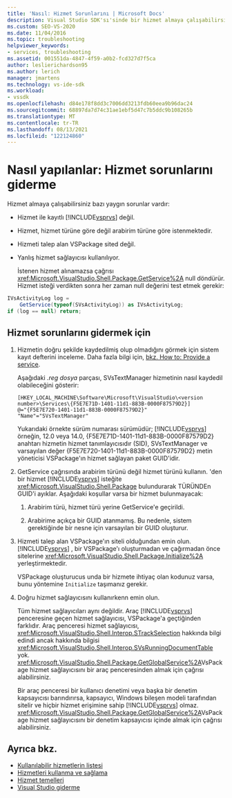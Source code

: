 ```yaml
---
title: 'Nasıl: Hizmet Sorunlarını | Microsoft Docs'
description: Visual Studio SDK'sı'sinde bir hizmet almaya çalışabilirsiniz.
ms.custom: SEO-VS-2020
ms.date: 11/04/2016
ms.topic: troubleshooting
helpviewer_keywords:
- services, troubleshooting
ms.assetid: 001551da-4847-4f59-a0b2-fcd327d7f5ca
author: leslierichardson95
ms.author: lerich
manager: jmartens
ms.technology: vs-ide-sdk
ms.workload:
- vssdk
ms.openlocfilehash: d84e178f8dd3c7006dd3213fdb60eea9b96dac24
ms.sourcegitcommit: 68897da7d74c31ae1ebf5d47c7b5ddc9b108265b
ms.translationtype: MT
ms.contentlocale: tr-TR
ms.lasthandoff: 08/13/2021
ms.locfileid: "122124860"
---
```

# <a name="how-to-troubleshoot-services"></a>Nasıl yapılanlar: Hizmet sorunlarını giderme
Hizmet almaya çalışabilirsiniz bazı yaygın sorunlar vardır:

- Hizmet ile kayıtlı [!INCLUDE[vsprvs](../code-quality/includes/vsprvs_md.md)] değil.

- Hizmet, hizmet türüne göre değil arabirim türüne göre istenmektedir.

- Hizmeti talep alan VSPackage sited değil.

- Yanlış hizmet sağlayıcısı kullanılıyor.

  İstenen hizmet alınamazsa çağrısı <xref:Microsoft.VisualStudio.Shell.Package.GetService%2A> null döndürür. Hizmet isteği verdikten sonra her zaman null değerini test etmek gerekir:

```csharp
IVsActivityLog log =
    GetService(typeof(SVsActivityLog)) as IVsActivityLog;
if (log == null) return;
```

## <a name="to-troubleshoot-a-service"></a>Hizmet sorunlarını gidermek için

1. Hizmetin doğru şekilde kaydedilmiş olup olmadığını görmek için sistem kayıt defterini inceleme. Daha fazla bilgi için, [bkz. How to: Provide a service](../extensibility/how-to-provide-a-service.md).

    Aşağıdaki *.reg dosya* parçası, SVsTextManager hizmetinin nasıl kaydedil olabileceğini gösterir:

   ```
   [HKEY_LOCAL_MACHINE\Software\Microsoft\VisualStudio\<version number>\Services\{F5E7E71D-1401-11d1-883B-0000F87579D2}]
   @="{F5E7E720-1401-11d1-883B-0000F87579D2}"
   "Name"="SVsTextManager"
   ```

    Yukarıdaki örnekte sürüm numarası sürümüdür; [!INCLUDE[vsprvs](../code-quality/includes/vsprvs_md.md)] örneğin, 12.0 veya 14.0, {F5E7E71D-1401-11d1-883B-0000F87579D2} anahtarı hizmetin hizmet tanımlayıcısıdır (SID), SVsTextManager ve varsayılan değer {F5E7E720-1401-11d1-883B-0000F87579D2} metin yöneticisi VSPackage'ın hizmet sağlayan paket GUID'idir.

2. GetService çağrısında arabirim türünü değil hizmet türünü kullanın. 'den bir hizmet [!INCLUDE[vsprvs](../code-quality/includes/vsprvs_md.md)] isteğite <xref:Microsoft.VisualStudio.Shell.Package> bulundurarak TÜRÜNDEn GUID'i ayıklar. Aşağıdaki koşullar varsa bir hizmet bulunmayacak:

   1. Arabirim türü, hizmet türü yerine GetService'e geçirildi.

   2. Arabirime açıkça bir GUID atanmamış. Bu nedenle, sistem gerektiğinde bir nesne için varsayılan bir GUID oluşturur.

3. Hizmeti talep alan VSPackage'ın siteli olduğundan emin olun. [!INCLUDE[vsprvs](../code-quality/includes/vsprvs_md.md)] , bir VSPackage'ı oluşturmadan ve çağırmadan önce sitelerine <xref:Microsoft.VisualStudio.Shell.Package.Initialize%2A> yerleştirmektedir.

    VSPackage oluşturucus unda bir hizmete ihtiyaç olan kodunuz varsa, bunu yöntemine `Initialize` taşımanız gerekir.

4. Doğru hizmet sağlayıcısını kullanırkenn emin olun.

    Tüm hizmet sağlayıcıları aynı değildir. Araç [!INCLUDE[vsprvs](../code-quality/includes/vsprvs_md.md)] penceresine geçen hizmet sağlayıcısı, VSPackage'a geçtiğinden farklıdır. Araç penceresi hizmet sağlayıcısı, <xref:Microsoft.VisualStudio.Shell.Interop.STrackSelection> hakkında bilgi edindi ancak hakkında bilgisi <xref:Microsoft.VisualStudio.Shell.Interop.SVsRunningDocumentTable> yok. <xref:Microsoft.VisualStudio.Shell.Package.GetGlobalService%2A>VsPackage hizmet sağlayıcısını bir araç penceresinden almak için çağrısı alabilirsiniz.

    Bir araç penceresi bir kullanıcı denetimi veya başka bir denetim kapsayıcısı barındırırsa, kapsayıcı, Windows bileşen modeli tarafından sitelir ve hiçbir hizmet erişimine sahip [!INCLUDE[vsprvs](../code-quality/includes/vsprvs_md.md)] olmaz. <xref:Microsoft.VisualStudio.Shell.Package.GetGlobalService%2A>VsPackage hizmet sağlayıcısını bir denetim kapsayıcısı içinde almak için çağrısı alabilirsiniz.

## <a name="see-also"></a>Ayrıca bkz.
- [Kullanılabilir hizmetlerin listesi](../extensibility/internals/list-of-available-services.md)
- [Hizmetleri kullanma ve sağlama](../extensibility/using-and-providing-services.md)
- [Hizmet temelleri](../extensibility/internals/service-essentials.md)
- [Visual Studio giderme](/troubleshoot/visualstudio/welcome-visual-studio/)